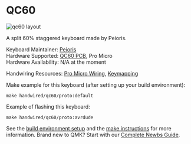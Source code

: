 # QC60

![qc60 layout](https://i.imgur.com/BAW1VGc.png)

A split 60% staggered keyboard made by Peioris.

Keyboard Maintainer: [Peioris](https://github.com/coarse)  
Hardware Supported: [QC60 PCB](https://imgur.com/6tIxJ1N), Pro Micro  
Hardware Availability: N/A at the moment

Handwiring Resources: [Pro Micro Wiring](https://imgur.com/UycEYlG), [Keymapping](http://www.keyboard-layout-editor.com/#/gists/a54720ecfd934155b179657938e8e87b)

Make example for this keyboard (after setting up your build environment):

    make handwired/qc60/proto:default

Example of flashing this keyboard:

    make handwired/qc60/proto:avrdude

See the [build environment setup](https://docs.qmk.fm/#/getting_started_build_tools) and the [make instructions](https://docs.qmk.fm/#/getting_started_make_guide) for more information. Brand new to QMK? Start with our [Complete Newbs Guide](https://docs.qmk.fm/#/newbs).
